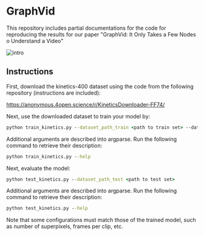 # GraphVid
This repository includes partial documentations for the code for reproducing the results for our paper "GraphVid: It Only Takes a Few Nodes o Understand a Video"

![intro](figures/intro.png)

## Instructions

First, download the kinetics-400 dataset using the code from the following repository (instructions are included):

https://anonymous.4open.science/r/KineticsDownloader-FF74/

Next, use the downloaded dataset to train your model by:

```cmd
python train_kinetics.py --dataset_path_train <path to train set> --dataset_path_validation <path to validation set> --dataset_path_test <path to train set> 
```

Additional arguments are described into argparse. Run the following command to retrieve their description:

```cmd
python train_kinetics.py --help
```

Next, evaluate the model:

```cmd
python test_kinetics.py --dataset_path_test <path to test set>
```

Additional arguments are described into argparse. Run the following command to retrieve their description:

```cmd
python test_kinetics.py --help
```

Note that some configurations must match those of the trained model, such as number of superpixels, frames per clip, etc.